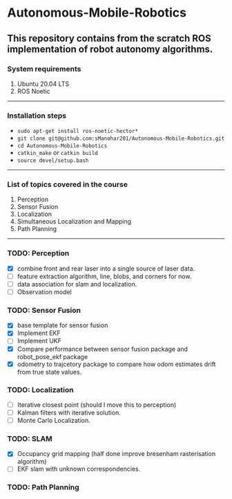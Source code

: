 # Autonomous-Mobile-Robotics
This repository contains from the scratch ROS implementation of robot autonomy algorithms.  
---
### System requirements
1. Ubuntu 20.04 LTS
2. ROS Noetic 
---
### Installation steps

- `sudo apt-get install ros-noetic-hector*`
- `git clone git@github.com:sManohar201/Autonomous-Mobile-Robotics.git`
- `cd Autonomous-Mobile-Robotics`
- `catkin_make` or `catkin build`
- `source devel/setup.bash`

---
### List of topics covered in the course
1. Perception
2. Sensor Fusion
3. Localization
4. Simultaneous Localization and Mapping
5. Path Planning
---
### TODO: Perception
- [x] combine front and rear laser into a single source of laser data.
- [ ] feature extraction algorithm, line, blobs, and corners for now.
- [ ] data association for slam and localization.
- [ ] Observation model

### TODO: Sensor Fusion
- [x] base template for sensor fusion
- [x] Implement EKF
- [ ] Implement UKF
- [x] Compare performance between sensor fusion package and robot_pose_ekf package
- [x] odometry to trajcetory package to compare how odom estimates drift from true state values. 

### TODO: Localization
- [ ] Iterative closest point (should I move this to perception)
- [ ] Kalman filters with iterative solution.
- [ ] Monte Carlo Localization.

### TODO: SLAM
- [X] Occupancy grid mapping (half done improve bresenham rasterisation algorithm)
- [ ] EKF slam with unknown correspondencies.

### TODO: Path Planning


